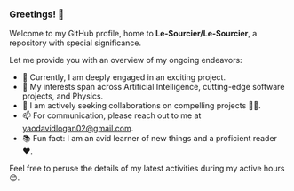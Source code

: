 ### Greetings! 👋

Welcome to my GitHub profile, home to **Le-Sourcier/Le-Sourcier**, a repository with special significance.

Let me provide you with an overview of my ongoing endeavors:

- 🔭 Currently, I am deeply engaged in an exciting project.
- 👀 My interests span across Artificial Intelligence, cutting-edge software projects, and Physics.
- 👯 I am actively seeking collaborations on compelling projects 😶‍🌫️.
- 📫 For communication, please reach out to me at yaodavidlogan02@gmail.com.
- 📚 Fun fact: I am an avid learner of new things and a proficient reader ❤️.

Feel free to peruse the details of my latest activities during my active hours 😊.
